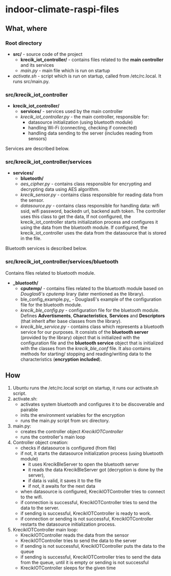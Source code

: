 # indoor-climate-raspi-files

## What, where

### Root directory

- **src/** - source code of the project
    - **krecik_iot_controller/** - contains files related to the **main controller** and its services
    - _main.py_ - main file which is run on startup
- _activate.sh_ - script which is run on startup, called from /etc/rc.local. It runs src/main.py.

### src/krecik_iot_controller

- **krecik_iot_controller/**
  - **services/** - services used by the main controller
  - _krecik_iot_controller.py_ - the main controller, responsible for:
    - datasource initialization (using bluetooth module)
    - handling Wi-Fi (connecting, checking if connected)
    - handling data sending to the server (includes reading from sensors)

Services are described below.

### src/krecik_iot_controller/services

- **services/**
  - **bluetooth/**
  - _aes_cipher.py_ - contains class responsible for encrypting and decrypting data using AES algorithm.
  - _krecik_sensor.py_ - contains class responsible for reading data from the sensor.
  - _datasource.py_ - contains class responsible for handling data: wifi ssid, wifi password, 
    backedn url, backend auth token. The controller uses this class to get the data,
    If not configured, the krecik_iot_controller starts initialization process and configures it using the data from the bluetooth module.
    If configured, the krecik_iot_controller uses the data from the datasource that is stored in the file.

Bluetooth services is described below.

### src/krecik_iot_controller/services/bluetooth

Contains files related to bluetooth module.

- **_bluetooth/**
  - **cputemp/** - contains files related to the bluetooth module based on _Douglas6's cputemp_ lirary 
    (later mentioned as the library).
  - ble_config_example.py_ - Douglas6's example of the configuration file for the bluetooth module.
  - _krecik_ble_config.py_ - configuration file for the bluetooth module.
    Defines **Advertisments**, **Characteristics**, **Services** and **Descriptors**
    (that inherit after base classes from the library).
  - _krecik_ble_service.py_ - contains class which represents a bluetooth service for our purposes. 
    It consists of the **bluetooth server** (provided by the library) object that is initialized
    with the configuration file and the **bluetooth service** object that is initialized 
    with the classes from the _krecik_ble_conf_ file. It also contains methods for starting/ stopping 
    and reading/writing data to the characteristics (**encryption included**). 


## How

1. Ubuntu runs the /etc/rc.local script on startup, it runs our activate.sh script.
2. activate.sh: 
   - activates system bluetooth and configures it to be discoverable and pairable
   - inits the environment variables for the encryption
   - runs the main.py script from src directory.
3. main.py:
   - creates the controller object _KrecikIOTController_
   - runs the controller's main loop
4. Controller object creation:
   - checks if datasource is configured (from file)
   - if not, it starts the datasource initialization process (using bluetooth module)
     - it uses KrecikBleServer to open the bluetooth server
     - it reads the data KrecikBleServer got (decryption is done by the server),
     - if data is valid, it saves it to the file
     - if not, it awaits for the next data
   - when datasource is configured, KrecikIOTController tries to connect to the wifi.
   - if connection is successful, KrecikIOTController tries to send the data to the server.
   - if sending is successful, KrecikIOTController is ready to work.
   - if connection or sending is not successful, KrecikIOTController restarts the datasource initialization process.
5. KrecikIOTController main loop:
   - KrecikIOTController reads the data from the sensor
   - KrecikIOTController tries to send the data to the server
   - if sending is not successful, KrecikIOTController puts the data to the queue
   - if sending is successful, KrecikIOTController tries to send the data from the queue, until it is empty or sending is not successful 
   - KrecikIOTController sleeps for the given time
   